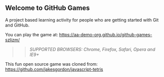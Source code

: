 ## Welcome to GitHub Games

A project based learning activity for people who are getting started with Git and GitHub.

You can play the game at: https://aa-demo-org.github.io/github-games-szlizm/

>> _*SUPPORTED BROWSERS*: Chrome, Firefox, Safari, Opera and IE9+_

This fun open source game was cloned from: https://github.com/jakesgordon/javascript-tetris
